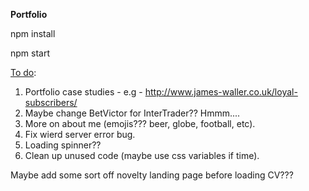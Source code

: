 <strong>Portfolio</strong>


npm install


npm start


<u>To do</u>:

1. Portfolio case studies - e.g - http://www.james-waller.co.uk/loyal-subscribers/
2. Maybe change BetVictor for InterTrader?? Hmmm....
3. More on about me (emojis??? beer, globe, football, etc).
4. Fix wierd server error bug. 
5. Loading spinner??
6. Clean up unused code (maybe use css variables if time).

Maybe add some sort off novelty landing page before loading CV???
